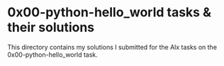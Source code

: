 # 0x00-python-hello_world tasks & their solutions
This directory contains my solutions I submitted for the Alx tasks on the 0x00-python-hello_world task.